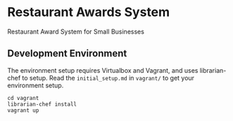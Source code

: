 # Restaurant Awards System

Restaurant Award System for Small Businesses

## Development Environment

The environment setup requires Virtualbox and Vagrant, and uses librarian-chef to setup. Read the `initial_setup.md` in `vagrant/` to get your environment setup.

```
cd vagrant
librarian-chef install
vagrant up
```
